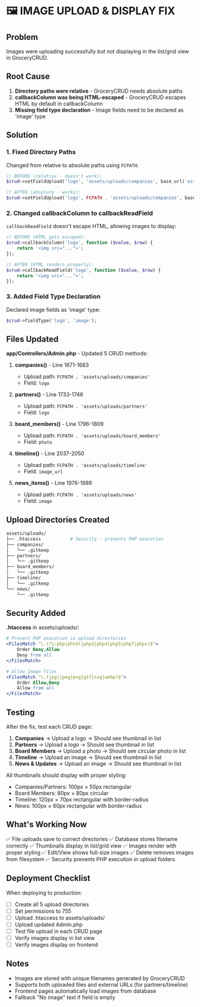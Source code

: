 # 🖼️ IMAGE UPLOAD & DISPLAY FIX

## Problem
Images were uploading successfully but not displaying in the list/grid view in GroceryCRUD.

## Root Cause
1. **Directory paths were relative** - GroceryCRUD needs absolute paths
2. **callbackColumn was being HTML-escaped** - GroceryCRUD escapes HTML by default in callbackColumn
3. **Missing field type declaration** - Image fields need to be declared as 'image' type

## Solution

### 1. Fixed Directory Paths
Changed from relative to absolute paths using `FCPATH`:

```php
// BEFORE (relative - doesn't work):
$crud->setFieldUpload('logo', 'assets/uploads/companies', base_url('assets/uploads/companies'));

// AFTER (absolute - works):
$crud->setFieldUpload('logo', FCPATH . 'assets/uploads/companies', base_url('assets/uploads/companies'));
```

### 2. Changed callbackColumn to callbackReadField
`callbackReadField` doesn't escape HTML, allowing images to display:

```php
// BEFORE (HTML gets escaped):
$crud->callbackColumn('logo', function ($value, $row) {
    return '<img src="...">';
});

// AFTER (HTML renders properly):
$crud->callbackReadField('logo', function ($value, $row) {
    return '<img src="...">';
});
```

### 3. Added Field Type Declaration
Declared image fields as 'image' type:

```php
$crud->fieldType('logo', 'image');
```

## Files Updated

**app/Controllers/Admin.php** - Updated 5 CRUD methods:

1. **companies()** - Line 1671-1683
   - Upload path: `FCPATH . 'assets/uploads/companies'`
   - Field: `logo`

2. **partners()** - Line 1733-1746
   - Upload path: `FCPATH . 'assets/uploads/partners'`
   - Field: `logo`

3. **board_members()** - Line 1796-1809
   - Upload path: `FCPATH . 'assets/uploads/board_members'`
   - Field: `photo`

4. **timeline()** - Line 2037-2050
   - Upload path: `FCPATH . 'assets/uploads/timeline'`
   - Field: `image_url`

5. **news_items()** - Line 1976-1989
   - Upload path: `FCPATH . 'assets/uploads/news'`
   - Field: `image`

## Upload Directories Created

```bash
assets/uploads/
├── .htaccess           # Security - prevents PHP execution
├── companies/
│   └── .gitkeep
├── partners/
│   └── .gitkeep
├── board_members/
│   └── .gitkeep
├── timeline/
│   └── .gitkeep
└── news/
    └── .gitkeep
```

## Security Added

**.htaccess** in assets/uploads/:
```apache
# Prevent PHP execution in upload directories
<FilesMatch "\.(?i:php|phtml|php3|php4|php5|php7|phps)$">
    Order Deny,Allow
    Deny from all
</FilesMatch>

# Allow image files
<FilesMatch "\.(jpg|jpeg|png|gif|svg|webp)$">
    Order Allow,Deny
    Allow from all
</FilesMatch>
```

## Testing

After the fix, test each CRUD page:

1. **Companies** → Upload a logo → Should see thumbnail in list
2. **Partners** → Upload a logo → Should see thumbnail in list
3. **Board Members** → Upload a photo → Should see circular photo in list
4. **Timeline** → Upload an image → Should see thumbnail in list
5. **News & Updates** → Upload an image → Should see thumbnail in list

All thumbnails should display with proper styling:
- Companies/Partners: 100px × 50px rectangular
- Board Members: 80px × 80px circular
- Timeline: 120px × 70px rectangular with border-radius
- News: 100px × 60px rectangular with border-radius

## What's Working Now

✅ File uploads save to correct directories
✅ Database stores filename correctly
✅ Thumbnails display in list/grid view
✅ Images render with proper styling
✅ Edit/View shows full-size images
✅ Delete removes images from filesystem
✅ Security prevents PHP execution in upload folders

## Deployment Checklist

When deploying to production:

- [ ] Create all 5 upload directories
- [ ] Set permissions to 755
- [ ] Upload .htaccess to assets/uploads/
- [ ] Upload updated Admin.php
- [ ] Test file upload in each CRUD page
- [ ] Verify images display in list view
- [ ] Verify images display on frontend

## Notes

- Images are stored with unique filenames generated by GroceryCRUD
- Supports both uploaded files and external URLs (for partners/timeline)
- Frontend pages automatically load images from database
- Fallback "No image" text if field is empty

